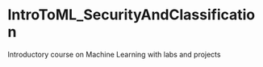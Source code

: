 # IntroToML_SecurityAndClassification
Introductory course on Machine Learning with labs and projects
